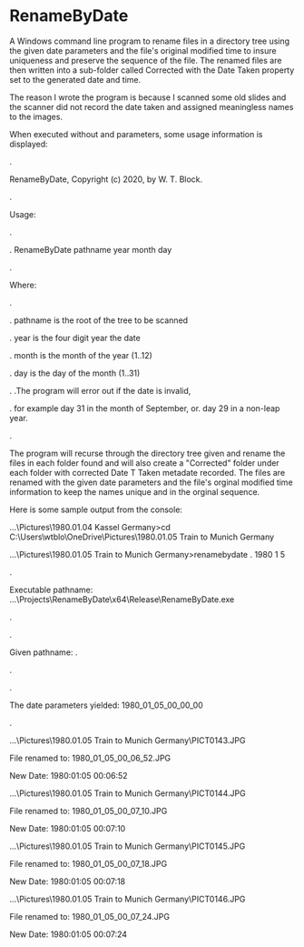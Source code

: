 # RenameByDate
A Windows command line program to rename files in a directory tree using the given date parameters and the file's original modified time to insure uniqueness and preserve the sequence of the file. The renamed files are then written into a sub-folder called Corrected with the Date Taken property set to the generated date and time.

The reason I wrote the program is because I scanned some old slides and the scanner did not record the date taken and assigned meaningless names to the images.

When executed without and parameters, some usage information is displayed:

.

RenameByDate, Copyright (c) 2020, by W. T. Block.

.

Usage:

.

.  RenameByDate pathname year month day

.

Where:

.

.  pathname is the root of the tree to be scanned

.  year is the four digit year the date

.  month is the month of the year (1..12)

.  day is the day of the month (1..31)

.
.The program will error out if the date is invalid,

.  for example day 31 in the month of September, or.  day 29 in a non-leap year.

.

The program will recurse through the directory tree given and rename the files in each folder found and will also create a "Corrected" folder under each folder with corrected Date T
Taken metadate recorded. The files are renamed with the given date parameters and the file's orginal modified time information to keep the names unique and in the orginal sequence.

Here is some sample output from the console:

...\Pictures\1980.01.04 Kassel Germany>cd C:\Users\wtblo\OneDrive\Pictures\1980.01.05 Train to Munich Germany

...\Pictures\1980.01.05 Train to Munich Germany>renamebydate . 1980 1 5

.

Executable pathname: ...\Projects\RenameByDate\x64\Release\RenameByDate.exe

.

.

Given pathname: .

.

.

The date parameters yielded: 1980_01_05_00_00_00

.

...\Pictures\1980.01.05 Train to Munich Germany\PICT0143.JPG

File renamed to: 1980_01_05_00_06_52.JPG

New Date: 1980:01:05 00:06:52

...\Pictures\1980.01.05 Train to Munich Germany\PICT0144.JPG

File renamed to: 1980_01_05_00_07_10.JPG

New Date: 1980:01:05 00:07:10

...\Pictures\1980.01.05 Train to Munich Germany\PICT0145.JPG

File renamed to: 1980_01_05_00_07_18.JPG

New Date: 1980:01:05 00:07:18

...\Pictures\1980.01.05 Train to Munich Germany\PICT0146.JPG

File renamed to: 1980_01_05_00_07_24.JPG

New Date: 1980:01:05 00:07:24


